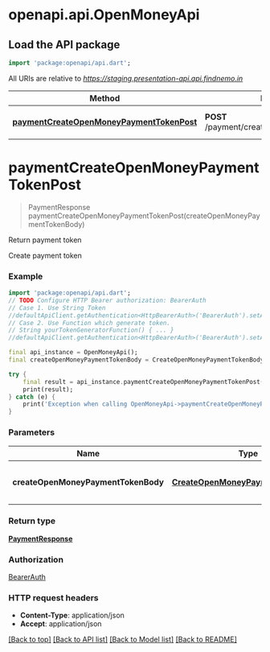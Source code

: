 # openapi.api.OpenMoneyApi

## Load the API package
```dart
import 'package:openapi/api.dart';
```

All URIs are relative to *https://staging.presentation-api.api.findnemo.in*

Method | HTTP request | Description
------------- | ------------- | -------------
[**paymentCreateOpenMoneyPaymentTokenPost**](OpenMoneyApi.md#paymentcreateopenmoneypaymenttokenpost) | **POST** /payment/createOpenMoneyPaymentToken | Return payment token


# **paymentCreateOpenMoneyPaymentTokenPost**
> PaymentResponse paymentCreateOpenMoneyPaymentTokenPost(createOpenMoneyPaymentTokenBody)

Return payment token

Create payment token

### Example
```dart
import 'package:openapi/api.dart';
// TODO Configure HTTP Bearer authorization: BearerAuth
// Case 1. Use String Token
//defaultApiClient.getAuthentication<HttpBearerAuth>('BearerAuth').setAccessToken('YOUR_ACCESS_TOKEN');
// Case 2. Use Function which generate token.
// String yourTokenGeneratorFunction() { ... }
//defaultApiClient.getAuthentication<HttpBearerAuth>('BearerAuth').setAccessToken(yourTokenGeneratorFunction);

final api_instance = OpenMoneyApi();
final createOpenMoneyPaymentTokenBody = CreateOpenMoneyPaymentTokenBody(); // CreateOpenMoneyPaymentTokenBody | Create token payment body

try {
    final result = api_instance.paymentCreateOpenMoneyPaymentTokenPost(createOpenMoneyPaymentTokenBody);
    print(result);
} catch (e) {
    print('Exception when calling OpenMoneyApi->paymentCreateOpenMoneyPaymentTokenPost: $e\n');
}
```

### Parameters

Name | Type | Description  | Notes
------------- | ------------- | ------------- | -------------
 **createOpenMoneyPaymentTokenBody** | [**CreateOpenMoneyPaymentTokenBody**](CreateOpenMoneyPaymentTokenBody.md)| Create token payment body | 

### Return type

[**PaymentResponse**](PaymentResponse.md)

### Authorization

[BearerAuth](../README.md#BearerAuth)

### HTTP request headers

 - **Content-Type**: application/json
 - **Accept**: application/json

[[Back to top]](#) [[Back to API list]](../README.md#documentation-for-api-endpoints) [[Back to Model list]](../README.md#documentation-for-models) [[Back to README]](../README.md)

